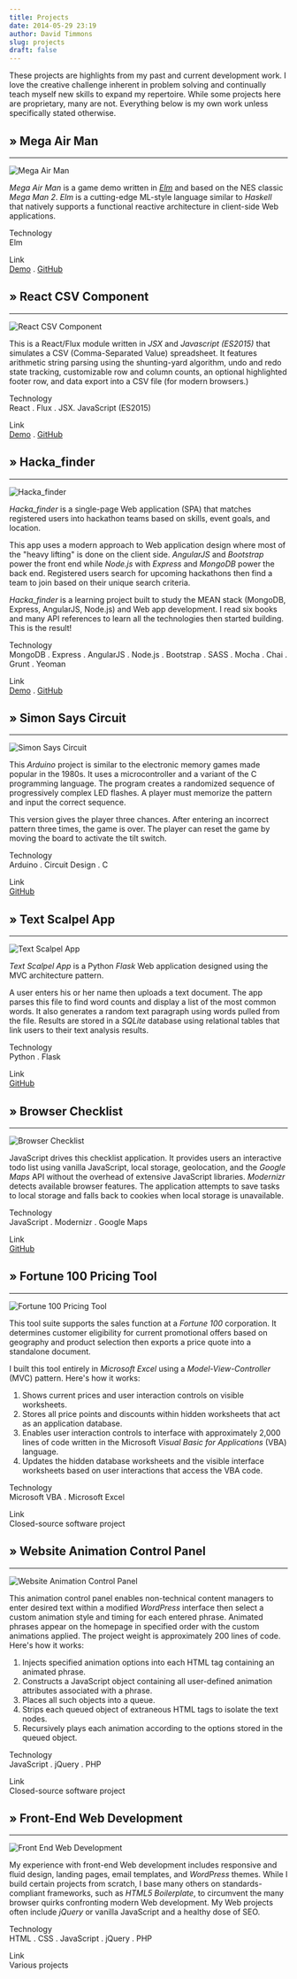```yaml
---
title: Projects
date: 2014-05-29 23:19
author: David Timmons
slug: projects
draft: false
---
```


These projects are highlights from my past and current development work.
I love the creative challenge inherent in problem solving and
continually teach myself new skills to expand my repertoire. While some
projects here are proprietary, many are not. Everything below is my own
work unless specifically stated otherwise.

## » Mega Air Man
---
![Mega Air Man][mam-img]

*Mega Air Man* is a game demo written in *[Elm][]* and based on the NES
classic *Mega Man 2*. *Elm* is a cutting-edge ML-style language similar
to *Haskell* that natively supports a functional reactive architecture
in client-side Web applications.

<span class="project-details">
  Technology<br />
  Elm

  Link<br />
  [Demo][mam-demo] . [GitHub][mam-code]
</span>


## » React CSV Component
---
![React CSV Component][rcc-img]

This is a React/Flux module written in *JSX* and *Javascript (ES2015)*
that simulates a CSV (Comma-Separated Value) spreadsheet. It features
arithmetic string parsing using the shunting-yard algorithm, undo and
redo state tracking, customizable row and column counts, an optional
highlighted footer row, and data export into a CSV file (for modern
browsers.)

<span class="project-details">
  Technology<br />
  React . Flux . JSX. JavaScript (ES2015)

  Link<br />
  [Demo][rcc-demo] . [GitHub][rcc-code]
</span>


## » Hacka\_finder
---
![Hacka\_finder][haf-img]

*Hacka\_finder* is a single-page Web application (SPA) that matches
registered users into hackathon teams based on skills, event goals, and
location.

This app uses a modern approach to Web application design where most of
the "heavy lifting" is done on the client side. *AngularJS* and
*Bootstrap* power the front end while *Node.js* with *Express* and
*MongoDB* power the back end. Registered users search for upcoming
hackathons then find a team to join based on their unique search
criteria.

*Hacka\_finder* is a learning project built to study the MEAN stack
(MongoDB, Express, AngularJS, Node.js) and Web app development. I read
six books and many API references to learn all the technologies then
started building. This is the result!

<span class="project-details">
  Technology<br />
  MongoDB . Express . AngularJS . Node.js . Bootstrap . SASS . Mocha .
  Chai . Grunt . Yeoman

  Link<br />
  [Demo][haf-demo] . [GitHub][haf-code]
</span>


## » Simon Says Circuit
---
![Simon Says Circuit][ssc-img]

This *Arduino* project is similar to the electronic memory games made
popular in the 1980s. It uses a microcontroller and a variant of the C
programming language. The program creates a randomized sequence of
progressively complex LED flashes. A player must memorize the pattern
and input the correct sequence.

This version gives the player three chances. After entering an incorrect
pattern three times, the game is over. The player can reset the game by
moving the board to activate the tilt switch.

<span class="project-details">
  Technology<br />
  Arduino . Circuit Design . C

  Link<br />
  [GitHub][ssc-code]
</span>


## » Text Scalpel App
---
![Text Scalpel App][tsa-img]

*Text Scalpel App* is a Python *Flask* Web application designed using
the MVC architecture pattern.

A user enters his or her name then uploads a text document. The app
parses this file to find word counts and display a list of the most
common words. It also generates a random text paragraph using words
pulled from the file. Results are stored in a *SQLite* database using
relational tables that link users to their text analysis results.

<span class="project-details">
  Technology<br />
  Python . Flask

  Link<br />
  [GitHub][tsa-code]
</span>


## » Browser Checklist
---
![Browser Checklist][brc-img]

JavaScript drives this checklist application. It provides users an
interactive todo list using vanilla JavaScript, local storage,
geolocation, and the *Google Maps* API without the overhead of extensive
JavaScript libraries. *Modernizr* detects available browser features.
The application attempts to save tasks to local storage and falls back
to cookies when local storage is unavailable.

<span class="project-details">
  Technology<br />
  JavaScript . Modernizr . Google Maps

  Link<br />
  [GitHub][brc-code]
</span>


## » Fortune 100 Pricing Tool
---
![Fortune 100 Pricing Tool][fpt-img]

This tool suite supports the sales function at a *Fortune 100*
corporation. It determines customer eligibility for current promotional
offers based on geography and product selection then exports a price
quote into a standalone document.

I built this tool entirely in *Microsoft Excel* using a
*Model-View-Controller* (MVC) pattern. Here's how it works:

1.  Shows current prices and user interaction controls on visible
    worksheets.
2.  Stores all price points and discounts within hidden worksheets that
    act as an application database.
3.  Enables user interaction controls to interface with approximately
    2,000 lines of code written in the Microsoft *Visual Basic for
    Applications* (VBA) language.
4.  Updates the hidden database worksheets and the visible interface
    worksheets based on user interactions that access the VBA code.

<span class="project-details">
  Technology<br />
  Microsoft VBA . Microsoft Excel

  Link<br />
  Closed-source software project
</span>


## » Website Animation Control Panel
---
![Website Animation Control Panel][wap-img]

This animation control panel enables non-technical content managers to
enter desired text within a modified *WordPress* interface then select a
custom animation style and timing for each entered phrase. Animated
phrases appear on the homepage in specified order with the custom
animations applied. The project weight is approximately 200 lines of
code. Here's how it works:

1.  Injects specified animation options into each HTML tag containing an
    animated phrase.
2.  Constructs a JavaScript object containing all user-defined animation
    attributes associated with a phrase.
3.  Places all such objects into a queue.
4.  Strips each queued object of extraneous HTML tags to isolate the
    text nodes.
5.  Recursively plays each animation according to the options stored in
    the queued object.

<span class="project-details">
  Technology<br />
  JavaScript . jQuery . PHP

  Link<br />
  Closed-source software project
</div>


## » Front-End Web Development
---
![Front End Web Development][few-img]

My experience with front-end Web development includes responsive and
fluid design, landing pages, email templates, and *WordPress* themes.
While I build certain projects from scratch, I base many others on
standards-compliant frameworks, such as *HTML5 Boilerplate*, to
circumvent the many browser quirks confronting modern Web development.
My Web projects often include *jQuery* or vanilla JavaScript and a
healthy dose of SEO.

<span class="project-details">
  Technology<br />
  HTML . CSS . JavaScript . jQuery . PHP

  Link<br />
  Various projects
</div>


[mam-img]: {{rootPath}}images/2016/02/mega-air-man.jpg
  "Mega Air Man"

[mam-demo]: http://mega-air-man.timmons.io
  "Click here to play the demo."

[mam-code]: https://github.com/davidtimmons/mega-air-man
  "Click here to see the project code."

[rcc-img]: {{rootPath}}images/2016/01/react-csv-component.jpg
  "React CSV Component"

[rcc-demo]: http://react-csv.timmons.io
  "Click here to see a demo."

[rcc-code]: https://github.com/davidtimmons/react-csv
  "Click here to see the project code."

[haf-img]: {{rootPath}}images/2015/08/hackafinder-home.jpg
  "Hacka_finder"

[haf-demo]: http://hackafinder.timmons.io
  "Click here to see a demo."

[haf-code]: https://github.com/davidtimmons/hackafinder
  "Click here to see the project code."

[ssc-img]: {{rootPath}}images/2014/08/simon-says-breadboard.jpg
  "Simon Says Circuit"

[ssc-code]: https://github.com/davidtimmons/simon-says-circuit
  "Click here to see the project code."

[tsa-img]: {{rootPath}}images/2014/08/text-scalpel-app-dashboard.png
  "Text Scalpel App"

[tsa-code]: https://github.com/davidtimmons/text-scalpel-app
  "Click here to see the project code."

[brc-img]: {{rootPath}}images/2014/08/browser-checklist.jpg
  "Browser Checklist"

[brc-code]: https://github.com/davidtimmons/browser-checklist
  "Click here to see the project code."

[fpt-img]: {{rootPath}}images/2014/05/fortune-100-pricing-tool.jpg
  "Fortune 100 Pricing Tool"

[wap-img]: {{rootPath}}images/2014/05/website-animation-control-panel.jpg
  "Website Animation Control Panel"

[few-img]: {{rootPath}}images/2014/05/front-end-web-development.jpg
  "Front-End Web Development"

[Elm]: http://elm-lang.org/
  "Click here to learn more about Elm."
